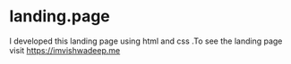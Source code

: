 # landing.page
I developed this landing page using html and css .To see the landing page visit https://imvishwadeep.me
